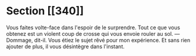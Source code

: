# Section [[340]]

Vous faites volte-face dans l'espoir de le surprendre. Tout ce que vous obtenez est un violent coup de crosse qui vous envoie rouler au sol. — Dommage, dit-il. Vous étiez le sujet rêvé pour mon expérience. Et sans rien ajouter de plus, il vous désintègre dans l'instant.